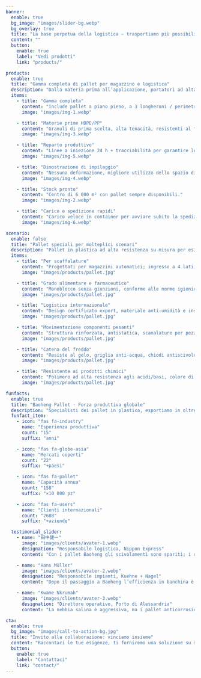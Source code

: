 ```yaml
---
banner:
  enable: true
  bg_image: "images/slider-bg.webp"
  bg_overlay: true
  title: "La base perpetua della logistica – trasportiamo più possibilità al mondo"
  content: ""
  button:
    enable: true
    label: "Vedi prodotti"
    link: "products/"

products:
  enable: true
  title: "Gamma completa di pallet per magazzino e logistica"
  description: "Dalla materia prima all’applicazione, portatori ad alta resistenza personalizzabili"
  items:
    - title: "Gamma completa"
      content: "Include pallet a piano pieno, a 3 longheroni / perimetrali, per catena del freddo e merci pericolose."
      image: "images/img-1.webp"

    - title: "Materie prime HDPE/PP"
      content: "Granuli di prima scelta, alta tenacità, resistenti al freddo, conformi alle norme ambientali."
      image: "images/img-3.webp"

    - title: "Reparto produttivo"
      content: "Linee a iniezione 24 h + tracciabilità per garantire lotti costanti."
      image: "images/img-5.webp"

    - title: "Dimostrazione di impilaggio"
      content: "Nessuna deformazione, migliore utilizzo dello spazio di magazzino."
      image: "images/img-4.webp"

    - title: "Stock pronto"
      content: "Centro di 6 000 m² con pallet sempre disponibili."
      image: "images/img-2.webp"

    - title: "Carico e spedizione rapidi"
      content: "Carico veloce in container per avviare subito la spedizione."
      image: "images/img-6.webp"

scenario:
  enable: false
  title: "Pallet speciali per molteplici scenari"
  description: "Pallet in plastica ad alta resistenza su misura per esigenze di movimentazione diversificate"
  items:
    - title: "Per scaffalature"
      content: "Progettati per magazzini automatici; ingresso a 4 lati, superficie antiscivolo, resistenti a umidità e temperatura."
      image: "images/products/pallet.jpg"

    - title: "Grado alimentare e farmaceutico"
      content: "Monoblocco senza giunzioni, conforme alle norme igieniche, resiste a lavaggi intensi."
      image: "images/products/pallet.jpg"

    - title: "Logistica internazionale"
      content: "Design certificato export, materiale anti-umidità e insetti, protezioni angolari per lunghi tragitti."
      image: "images/products/pallet.jpg"

    - title: "Movimentazione componenti pesanti"
      content: "Struttura rinforzata, antistatica, scanalature per pezzi irregolari, resistente agli oli."
      image: "images/products/pallet.jpg"

    - title: "Catena del freddo"
      content: "Resiste al gelo, griglia anti-acqua, chiodi antiscivolo per sicurezza in cella."
      image: "images/products/pallet.jpg"

    - title: "Resistente ai prodotti chimici"
      content: "Polimero ad alta resistenza agli acidi/basi, colore di sicurezza ben visibile."
      image: "images/products/pallet.jpg"

funfacts:
  enable: true
  title: "Baoheng Pallet · Forza produttiva globale"
  description: "Specialisti dei pallet in plastica, esportiamo in oltre 20 paesi<br>Supporto logistico professionale per le supply chain mondiali"
  funfact_item:
    - icon: "fas fa-industry"
      name: "Esperienza produttiva"
      count: "15"
      suffix: "anni"

    - icon: "fas fa-globe-asia"
      name: "Mercati coperti"
      count: "22"
      suffix: "+paesi"

    - icon: "fas fa-pallet"
      name: "Capacità annua"
      count: "158"
      suffix: "×10 000 pz"

    - icon: "fas fa-users"
      name: "Clienti internazionali"
      count: "2688"
      suffix: "+aziende"

  testimonial_slider:
    - name: "田中健一"
      image: "images/clients/avater-1.webp"
      designation: "Responsabile logistica, Nippon Express"
      content: "Con i pallet Baoheng gli scivolamenti sono spariti; i danni ai dispositivi di precisione sono scesi allo 0,2 %, risparmiando oltre 20 milioni di yen l’anno."

    - name: "Hans Müller"
      image: "images/clients/avater-2.webp"
      designation: "Responsabile impianti, Kuehne + Nagel"
      content: "Dopo il passaggio a Baoheng l’efficienza in banchina è salita. A –20 °C restano integri; in cinque anni nessun pallet scartato."

    - name: "Kwame Nkrumah"
      image: "images/clients/avater-3.webp"
      designation: "Direttore operativo, Porto di Alessandria"
      content: "La nebbia salina è aggressiva, ma i pallet anticorrosione Baoheng resistono. Il tasso di perdita è sceso dal 5 % all’1,2 %."

cta:
  enable: true
  bg_image: "images/call-to-action-bg.jpg"
  title: "Invito alla collaborazione: vinciamo insieme"
  content: "Raccontaci le tue esigenze, ti forniremo una soluzione su misura."
  button:
    enable: true
    label: "Contattaci"
    link: "contact/"
---
```


